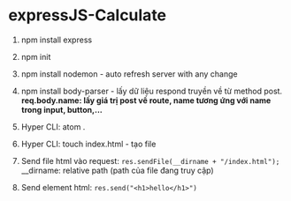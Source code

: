 # expressJS-Calculate

1. npm install express
3. npm init
4. npm install nodemon - auto refresh server with any change
5. npm install body-parser - lấy dữ liệu respond truyền về từ method post.
   **req.body.name: lấy giá trị post về route, name tương ứng với name trong input, button,...**

6. Hyper CLI: atom .
7. Hyper CLI: touch index.html - tạo file
8. Send file html vào request: ```res.sendFile(__dirname + "/index.html");```
  __dirname: relative path (path của file đang truy cập)
9. Send element html: ```res.send("<h1>hello</h1>")```

